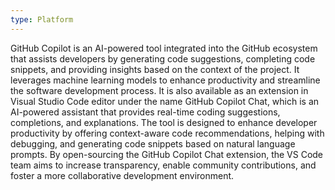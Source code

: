 ```yaml
---
type: Platform
---
```


GitHub Copilot is an AI-powered tool integrated into the GitHub ecosystem that assists developers by generating code suggestions, completing code snippets, and providing insights based on the context of the project. It leverages machine learning models to enhance productivity and streamline the software development process. It is also available as an extension in Visual Studio Code editor under the name GitHub Copilot Chat, which is an AI-powered assistant that provides real-time coding suggestions, completions, and explanations. The tool is designed to enhance developer productivity by offering context-aware code recommendations, helping with debugging, and generating code snippets based on natural language prompts. By open-sourcing the GitHub Copilot Chat extension, the VS Code team aims to increase transparency, enable community contributions, and foster a more collaborative development environment.